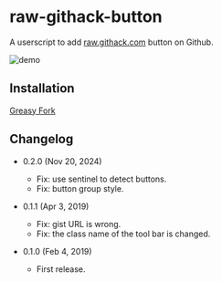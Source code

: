 raw-githack-button
==================

A userscript to add [raw.githack.com](https://raw.githack.com/) button on Github.

![demo](https://i.imgur.com/2jkUtFP.png)

Installation
------------

[Greasy Fork](https://greasyfork.org/zh-TW/scripts/377430-github-raw-githack-com-button)

Changelog
---------

* 0.2.0 (Nov 20, 2024)

    - Fix: use sentinel to detect buttons.
    - Fix: button group style.

* 0.1.1 (Apr 3, 2019)

  - Fix: gist URL is wrong.
  - Fix: the class name of the tool bar is changed.

* 0.1.0 (Feb 4, 2019)

	- First release.
